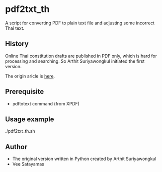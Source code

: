 # pdf2txt_th

A script for converting PDF to plain text file and adjusting some incorrect Thai text.

## History

Online Thai constitution drafts are published in PDF only, which is hard for processing and searching. 
So Arthit Suriyawongkul initiated the first version. 

The origin aricle is [here](https://www.facebook.com/notes/art-suriyawongkul/%E0%B9%81%E0%B8%9B%E0%B8%A5%E0%B8%87%E0%B8%A3%E0%B9%88%E0%B8%B2%E0%B8%87%E0%B8%A3%E0%B8%B1%E0%B8%90%E0%B8%98%E0%B8%A3%E0%B8%A3%E0%B8%A1%E0%B8%99%E0%B8%B9%E0%B8%8D-29-%E0%B8%A1%E0%B8%84-2559-%E0%B8%89%E0%B8%9A%E0%B8%B1%E0%B8%9A%E0%B8%A1%E0%B8%B5%E0%B8%8A%E0%B8%B1%E0%B8%A2-%E0%B9%80%E0%B8%9B%E0%B9%87%E0%B8%99-plain-text/10154493302702646).

## Prerequisite

* pdftotext command (from XPDF)

## Usage example

./pdf2txt_th.sh <pdf file>

## Author
* The original version written in Python created by Arthit Suriyawongkul
* Vee Satayamas
